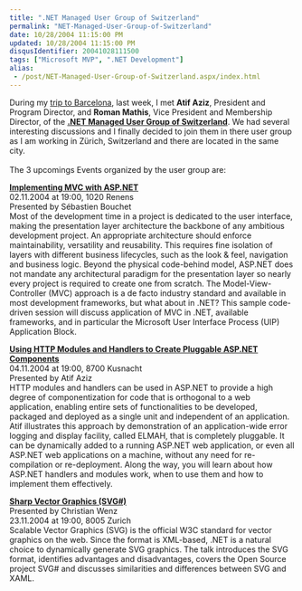 ```yaml
---
title: ".NET Managed User Group of Switzerland"
permalink: "NET-Managed-User-Group-of-Switzerland"
date: 10/28/2004 11:15:00 PM
updated: 10/28/2004 11:15:00 PM
disqusIdentifier: 20041028111500
tags: ["Microsoft MVP", ".NET Development"]
alias:
 - /post/NET-Managed-User-Group-of-Switzerland.aspx/index.html
---
```

During my [trip to Barcelona](http://weblogs.asp.net/lkempe/archive/2004/10/20/245013.aspx), last week, I met <strong>Atif Aziz</strong>, President and Program Director, and <strong>Roman Mathis</strong>, Vice President and Membership Director, of the [<strong>.NET Managed User Group of Switzerland</strong>](http://www.dotmugs.ch/). We had several interesting discussions and I finally decided to join them in there user group as I am working in Zürich, Switzerland and there are located in the same city.<br><br>The 3 upcomings Events organized by the user group are:

<strong>[Implementing MVC with ASP.NET](http://www.dotmugs.ch/events/event.aspx?eid=31)</strong><br>02.11.2004 at 19:00, 1020 Renens      <br>Presented by Sébastien Bouchet <br>Most of the development time in a project is dedicated to the user interface, making the presentation layer architecture the backbone of any ambitious development project. An appropriate architecture should enforce maintainability, versatility and reusability. This requires fine isolation of layers with different business lifecycles, such as the look & feel, navigation and business logic. Beyond the physical code-behind model, ASP.NET does not mandate any architectural paradigm for the presentation layer so nearly every project is required to create one from scratch. The Model-View-Controller (MVC) approach is a de facto industry standard and available in most development frameworks, but what about in .NET? This sample code-driven session will discuss application of MVC in .NET, available frameworks, and in particular the Microsoft User Interface Process (UIP) Application Block. <br>
<!-- more -->

<strong>[Using HTTP Modules and Handlers to Create Pluggable ASP.NET Components](http://www.dotmugs.ch/events/event.aspx?eid=32)<br></strong>04.11.2004 at 19:00, 8700 Kusnacht <br>Presented by Atif Aziz <br>HTTP modules and handlers can be used in ASP.NET to provide a high degree of componentization for code that is orthogonal to a web application, enabling entire sets of functionalities to be developed, packaged and deployed as a single unit and independent of an application. Atif illustrates this approach by demonstration of an application-wide error logging and display facility, called ELMAH, that is completely pluggable. It can be dynamically added to a running ASP.NET web application, or even all ASP.NET web applications on a machine, without any need for re-compilation or re-deployment. Along the way, you will learn about how ASP.NET handlers and modules work, when to use them and how to implement them effectively. <br>

<strong>[Sharp Vector Graphics (SVG#)](http://www.dotmugs.ch/events/event.aspx?eid=30) </strong><br>Presented by Christian Wenz <br>23.11.2004 at 19:00, 8005 Zurich <br>Scalable Vector Graphics (SVG) is the official W3C standard for vector graphics on the web. Since the format is XML-based, .NET is a natural choice to dynamically generate SVG graphics. The talk introduces the SVG format, identifies advantages and disadvantages, covers the Open Source project SVG# and discusses similarities and differences between SVG and XAML. 

